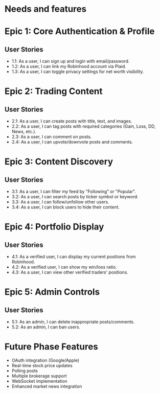 # Needs and features

# Epic 1: Core Authentication & Profile
## User Stories
- 1.1: As a user, I can sign up and login with email/password.
- 1.2: As a user, I can link my Robinhood account via Plaid.
- 1.3: As a user, I can toggle privacy settings for net worth visibility.

# Epic 2: Trading Content
## User Stories
- 2.1: As a user, I can create posts with title, text, and images.
- 2.2: As a user, I can tag posts with required categories (Gain, Loss, DD, News, etc.).
- 2.3: As a user, I can comment on posts.
- 2.4: As a user, I can upvote/downvote posts and comments.

# Epic 3: Content Discovery
## User Stories
- 3.1: As a user, I can filter my feed by "Following" or "Popular".
- 3.2: As a user, I can search posts by ticker symbol or keyword.
- 3.3: As a user, I can follow/unfollow other users.
- 3.4: As a user, I can block users to hide their content.

# Epic 4: Portfolio Display
## User Stories
- 4.1: As a verified user, I can display my current positions from Robinhood.
- 4.2: As a verified user, I can show my win/loss ratio.
- 4.3: As a user, I can view other verified traders' positions.

# Epic 5: Admin Controls
## User Stories
- 5.1: As an admin, I can delete inappropriate posts/comments.
- 5.2: As an admin, I can ban users.

# Future Phase Features
- OAuth integration (Google/Apple)
- Real-time stock price updates
- Polling posts
- Multiple brokerage support
- WebSocket implementation
- Enhanced market news integration

